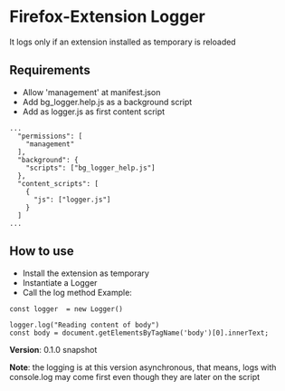 # Firefox-Extension Logger

It logs only if an extension installed as temporary is reloaded

## Requirements
* Allow 'management' at manifest.json
* Add bg_logger.help.js as a background script
* Add as logger.js as first content script
```
...
  "permissions": [
    "management"
  ],
  "background": {
    "scripts": ["bg_logger_help.js"]
  },
  "content_scripts": [
    {
      "js": ["logger.js"]
    }
  ]  
...
```

## How to use
* Install the extension as temporary
* Instantiate a Logger
* Call the log method
Example:
```
const logger  = new Logger()

logger.log("Reading content of body")
const body = document.getElementsByTagName('body')[0].innerText;

```

__Version__: 0.1.0 snapshot

__Note__: the logging is at this version asynchronous, that means, logs with console.log may come first even though they are later on the script
